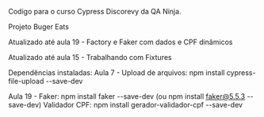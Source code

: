 Codigo para o curso Cypress Discorevy da QA Ninja.

Projeto Buger Eats

Atualizado até aula 19 - Factory e Faker com dados e CPF dinâmicos

Atualizado até aula 15 - Trabalhando com Fixtures

Dependências instaladas:
Aula 7 - Upload de arquivos:
npm install cypress-file-upload --save-dev

Aula 19 - Faker:
npm install faker --save-dev (ou npm install faker@5.5.3 --save-dev)
Validador CPF:
npm install gerador-validador-cpf --save-dev